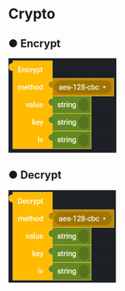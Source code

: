 # Crypto

## ● Encrypt

![](../../.gitbook/assets/image%20%2896%29.png)

## ● Decrypt

![](../../.gitbook/assets/image%20%28154%29.png)

